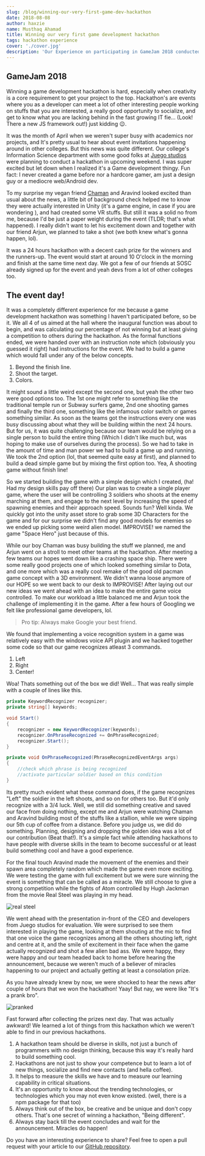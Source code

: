 ```yaml
---
slug: /blog/winning-our-very-first-game-dev-hackathon
date: 2018-08-08
author: haxzie
name: Musthaq Ahamad
title: Winning our very first game development hackathon
tags: hackathon experience
cover: './cover.jpg'
description: 'Our Experience on participating in GameJam 2018 conducted by Juego studios in Sahyadri College. If you are a beginner and want to participate in hackathons, this post has a good take away which can help you in your next hackathon.'
---
```


## GameJam 2018

Winning a game development hackathon is hard, especially when creativity is a core requirement to get your project to the top. Hackathon's are events where you as a developer can meet a lot of other interesting people working on stuffs that you are interested, a really good opportunity to socialize, and get to know what you are lacking behind in the fast growing IT fie... (Look! There a new JS framework out!) just kidding 😉.  

It was the month of April when we weren't super busy with academics nor projects, and It's pretty usual to hear about event invitations happening around in other colleges. But this news was quite different. Our college's Information Science department with some good folks at [Juego studios](https://www.juegostudio.com) were planning to conduct a hackathon in upcoming weekend. I was super excited but let down when I realized it's a Game development thingy. Fun fact: I never created a game before nor a hardcore gamer, am just a design guy or a mediocre web/Android dev.  

To my surprise my vegan friend [Chaman](https://github.com/chamak-k) and Aravind looked excited than usual about the news, a little bit of background check helped me to know they were actually interested in Unity (it's a game engine, in case if you are wondering ), and had created some VR stuffs. But still it was a solid no from me, because I'd be just a paper weight during the event (TLDR; that's what happened). I really didn't want to let his excitement down and together with our friend Arjun, we planned to take a shot (we both knew what's gonna happen, lol).

It was a 24 hours hackathon with a decent cash prize for the winners and the runners-up. The event would start at around 10 O'clock in the morning and finish at the same time next day. We got a few of our friends at SOSC already signed up for the event and yeah devs from a lot of other colleges too.

## The event day!
It was a completely different experience for me because a game development hackathon was something I haven't participated before, so be it. We all 4 of us aimed at the hall where the inaugural function was about to begin, and was calculating our percentage of not winning but at least giving a competition to others during the hackathon. As the formal functions ended, we were handed over with an instruction note which (obviously you guessed it right) had instructions for the event. We had to build a game which would fall under any of the below concepts.

1. Beyond the finish line.
2. Shoot the target.
3. Colors.

It might sound a little weird except the second one, but yeah the other two were good options too. The 1st one might refer to something like the traditional temple run or Subway surfers game, 2nd one shooting games and finally the third one, something like the infamous color switch or games something similar. As soon as the teams got the instructions every one was busy discussing about what they will be building within the next 24 hours. But for us, it was quite challenging because our team would be relying on a single person to build the entire thing (Which I didn't like much but, was hoping to make use of ourselves during the process). So we had to take in the amount of time and man power we had to build a game up and running. We took the 2nd option (lol, that seemed quite easy at first), and planned to build a dead simple game but by mixing the first option too. Yea, A shooting game without finish line!

So we started building the game with a simple design which I created, (ha! Had my design skills pay off there) Our plan was to create a single player game, where the user will be controlling 3 soldiers who shoots at the enemy marching at them, and engage to the next level by increasing the speed of spawning enemies and their approach speed. Sounds fun? Well kinda. We quickly got into the unity asset store to grab some 3D Characters for the game and for our surprise we didn't find any good models for enemies so we ended up picking some weird alien model. IMPROVISE! we named the game "Space Hero" just because of this.

While our boy Chaman was busy building the stuff we planned, me and Arjun went on a stroll to meet other teams at the hackathon. After meeting a few teams our hopes went down like a crashing space ship. There were some really good projects one of which looked something similar to Dota, and one more which was a really cool remake of the good old pacman game concept with a 3D environment. We didn't wanna loose anymore of our HOPE so we went back to our desk to IMPROVISE! After laying out our new ideas we went ahead with an idea to make the entire game voice controlled. To make our workload a little balanced me and Arjun took the challenge of implementing it in the game. After a few hours of Googling we felt like professional game developers, lol.
> Pro tip: Always make Google your best friend.

We found that implementing a voice recognition system in a game was relatively easy with the windows voice API plugin and we hacked together some code so that our game recognizes atleast 3 commands.
1. Left
2. Right
3. Center!

Woa! Thats something out of the box we did! Well... That was really simple with a couple of lines like this.
```csharp
private KeywordRecognizer recognizer;
private string[] keywords;

void Start()
{
    recognizer = new KeywordRecognizer(keywords);
    recognizer.OnPhraseRecognized += OnPhraseRecognized;
    recognizer.Start();
}

private void OnPhraseRecognized(PhraseRecognizedEventArgs args)
{
    //check which phrase is being recognized
    //activate particular soldier based on this condition
}
```
Its pretty much evident what these command does, if the game recognizes "Left" the soldier in the left shoots, and so on for others too. But it'd only recognize with a 3/4 luck. Well, we still did something creative and saved our face from doing nothing, except me and Arjun were watching Chaman and Aravind building most of the stuffs like a stallion, while we were sipping our 5th cup of coffee from a distance. Before you judge us, we did do something. Planning, designing and dropping the golden idea was a lot of our contribution (Beat that!). It's a simple fact while attending hackathons to have people with diverse skills in the team to become successful or at least build something cool and have a good experience.

For the final touch Aravind made the movement of the enemies and their spawn area completely random which made the game even more exciting. We were testing the game with full excitement but we were sure winning the event is something that can be called as a miracle. We still choose to give a strong competition while the fights of Atom controlled by Hugh Jackman from the movie Real Steel was playing in my head.

![real steel](https://media.giphy.com/media/OQJffa3JkqDQY/giphy.gif)

We went ahead with the presentation in-front of the CEO and developers from Juego studios for evaluation. We were surprised to see them interested in playing the game, looking at them shouting at the mic to find that one voice the game recognizes among all the others shouting left, right and centre at it, and the smile of excitement in their face when the game actually recognized and shot a few alien bad ass. We were happy, they were happy and our team headed back to home before hearing the announcement, because we weren't much of a believer of miracles happening to our project and actually getting at least a consolation prize.

As you have already knew by now, we were shocked to hear the news after couple of hours that we won the hackathon! Yaay! But nay, we were like "It's a prank bro".

![pranked](https://media.giphy.com/media/26xBI73gWquCBBCDe/giphy.gif)

Fast forward after collecting the prizes next day. That was actually awkward! We learned a lot of things from this hackathon which we weren't able to find in our previous hackathons.

1. A hackathon team should be diverse in skills, not just a bunch of programmers with no design thinking, because this way it's really hard to build something cool.
2. Hackathons are not just to show your competence but to learn a lot of new things, socialize and find new contacts (and hella coffee).
3. It helps to measure the skills we have and to measure our learning capability in critical situations.
4. It's an opportunity to know about the trending technologies, or technologies which you may not even know existed. (well, there is a npm package for that too)
5. Always think out of the box, be creative and be unique and don't copy others. That's one secret of winning a hackathon, "Being different".
6. Always stay back till the event concludes and wait for the announcement. Miracles do happen!

Do you have an interesting experience to share? Feel free to open a pull request with your article to our [GitHub repository](https://github.com/haxzie/sosc-website). 
